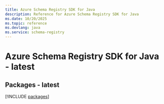 ```yaml
---
title: Azure Schema Registry SDK for Java
description: Reference for Azure Schema Registry SDK for Java
ms.date: 10/20/2025
ms.topic: reference
ms.devlang: java
ms.service: schema-registry
---
```

# Azure Schema Registry SDK for Java - latest
## Packages - latest
[!INCLUDE [packages](schema-registry-index.md)]